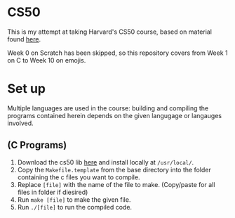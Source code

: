 # CS50

This is my attempt at taking Harvard's CS50 course, based on material found [here](https://cs50.harvard.edu/x/2023/). 

Week 0 on Scratch has been skipped, so this repository covers from Week 1 on C to Week 10 on emojis.

# Set up 
Multiple languages are used in the course: building and compiling the programs contained herein depends on the given langugage or langauges involved.

## (C Programs)

1. Download the cs50 lib [here](https://github.com/cs50/libcs50) and install locally at `/usr/local/`.
2. Copy the `Makefile.template` from the base directory into the folder containing the c files you want to compile.
3. Replace `[file]` with the name of the file to make. (Copy/paste for all files in folder if diesired)
4. Run `make [file]` to make the given file.
5. Run `./[file]` to run the compiled code.